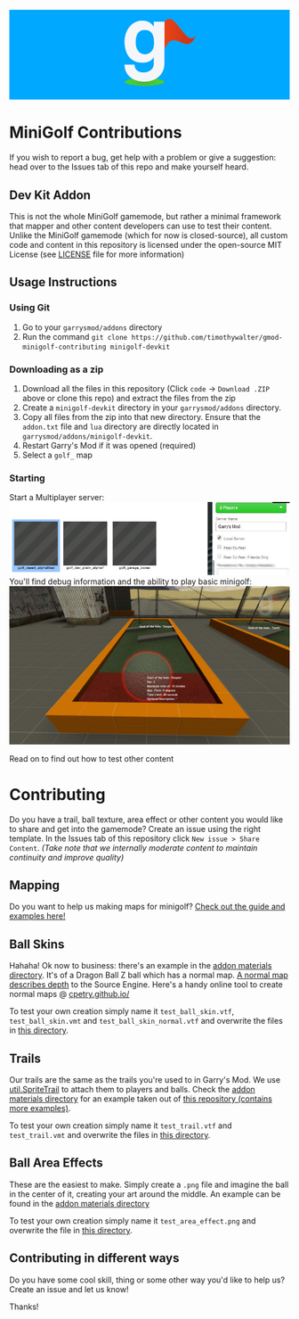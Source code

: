 ![The Minigolf Logo by Syff](.github/assets/logo_with_background.png)

# MiniGolf Contributions

If you wish to report a bug, get help with a problem or give a suggestion: head over to the Issues tab of this repo and make yourself heard.


## Dev Kit Addon

This is not the whole MiniGolf gamemode, but rather a minimal framework that mapper and other content developers can use to test their content. Unlike the MiniGolf gamemode (which for now is closed-source), all custom code and content in this repository is licensed under the open-source MIT License (see [LICENSE](LICENSE) file for more information)


## Usage Instructions

### Using Git

1. Go to your `garrysmod/addons` directory
2. Run the command `git clone https://github.com/timothywalter/gmod-minigolf-contributing minigolf-devkit`

### Downloading as a zip

1. Download all the files in this repository (Click `code` -> `Download .ZIP` above or clone this repo) and extract the files from the zip
2. Create a `minigolf-devkit` directory in your `garrysmod/addons` directory. 
3. Copy all files from the zip into that new directory. Ensure that the `addon.txt` file and `lua` directory are directly located in `garrysmod/addons/minigolf-devkit`.
3. Restart Garry's Mod if it was opened (required)
4. Select a `golf_` map

### Starting
Start a Multiplayer server:
![Starting a multiplayer server](.github/assets/local_server.jpg)
You'll find debug information and the ability to play basic minigolf:
![The debug hud](.github/assets/debug_hud.jpg)

Read on to find out how to test other content


# Contributing

Do you have a trail, ball texture, area effect or other content you would like to share and get into the gamemode? Create an issue using the right template. In the Issues tab of this repository click `New issue > Share Content`. _(Take note that we internally moderate content to maintain continuity and improve quality)_


## Mapping

Do you want to help us making maps for minigolf? [Check out the guide and examples here!](MAPPING_GUIDE.md)


## Ball Skins

Hahaha! Ok now to business: there's an example in the [addon materials directory](minigolf-devkit/materials/minigolf/devkit/). It's of a Dragon Ball Z ball which has a normal map. [A normal map describes depth](https://en.wikipedia.org/wiki/Normal_mapping) to the Source Engine. Here's a handy online tool to create normal maps @ [cpetry.github.io/](https://cpetry.github.io/NormalMap-Online/)

To test your own creation simply name it `test_ball_skin.vtf`, `test_ball_skin.vmt` and `test_ball_skin_normal.vtf` and overwrite the files in [this directory](minigolf-devkit/materials/minigolf/devkit/).


## Trails

Our trails are the same as the trails you're used to in Garry's Mod. We use [util.SpriteTrail](https://wiki.facepunch.com/gmod/util.SpriteTrail) to attach them to players and balls. Check the [addon materials directory](minigolf-devkit/materials/minigolf/devkit/) for an example taken out of [this repository (contains more examples)](http://www.frostmournemc.com/gmod/orangebox/garrysmod/materials/trails/).

To test your own creation simply name it `test_trail.vtf` and `test_trail.vmt` and overwrite the files in [this directory](minigolf-devkit/materials/minigolf/devkit/).


## Ball Area Effects

These are the easiest to make. Simply create a `.png` file and imagine the ball in the center of it, creating your art around the middle. An example can be found in the [addon materials directory](minigolf-devkit/materials/minigolf/devkit/)

To test your own creation simply name it `test_area_effect.png` and overwrite the file in [this directory](minigolf-devkit/materials/minigolf/devkit/).


## Contributing in different ways

Do you have some cool skill, thing or some other way you'd like to help us? Create an issue and let us know!

Thanks!